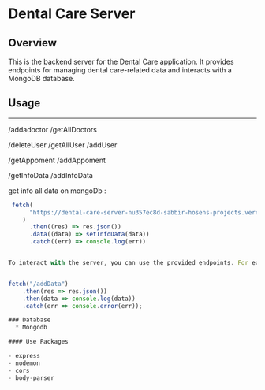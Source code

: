 # Dental Care Server

## Overview

This is the backend server for the Dental Care application. It provides endpoints for managing dental care-related data and interacts with a MongoDB database.

## Usage

---
  
  /addadoctor
  /getAllDoctors

  /deleteUser
  /getAllUser
  /addUser

  /getAppoment
  /addAppoment

  /getInfoData
  /addInfoData


get info all data on mongoDb :

```javascript
 fetch(
      "https://dental-care-server-nu357ec8d-sabbir-hosens-projects.vercel.app/getInfoData"
    )
      .then((res) => res.json())
      .data((data) => setInfoData(data))
      .catch((err) => console.log(err))


To interact with the server, you can use the provided endpoints. For example:


fetch("/addData")
    .then(res => res.json())
    .then(data => console.log(data))
    .catch(err => console.error(err));

### Database
  * Mongodb

#### Use Packages 

- express 
- nodemon
- cors
- body-parser

